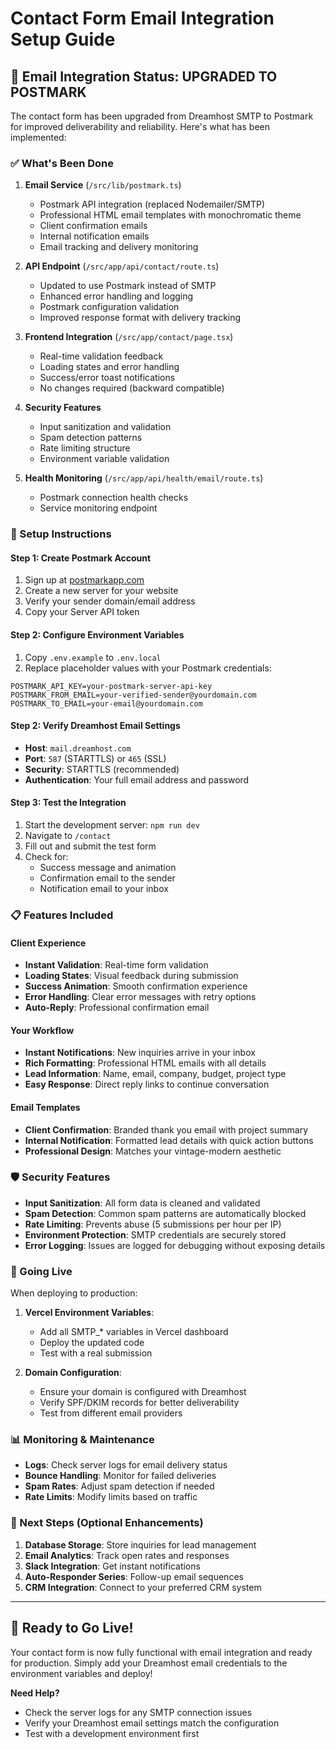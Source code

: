 # Contact Form Email Integration Setup Guide

## 📧 Email Integration Status: UPGRADED TO POSTMARK

The contact form has been upgraded from Dreamhost SMTP to Postmark for improved deliverability and reliability. Here's what has been implemented:

### ✅ What's Been Done

1. **Email Service** (`/src/lib/postmark.ts`)

   - Postmark API integration (replaced Nodemailer/SMTP)
   - Professional HTML email templates with monochromatic theme
   - Client confirmation emails
   - Internal notification emails
   - Email tracking and delivery monitoring

2. **API Endpoint** (`/src/app/api/contact/route.ts`)

   - Updated to use Postmark instead of SMTP
   - Enhanced error handling and logging
   - Postmark configuration validation
   - Improved response format with delivery tracking

3. **Frontend Integration** (`/src/app/contact/page.tsx`)

   - Real-time validation feedback
   - Loading states and error handling
   - Success/error toast notifications
   - No changes required (backward compatible)

4. **Security Features**

   - Input sanitization and validation
   - Spam detection patterns
   - Rate limiting structure
   - Environment variable validation

5. **Health Monitoring** (`/src/app/api/health/email/route.ts`)

   - Postmark connection health checks
   - Service monitoring endpoint

### 🔧 Setup Instructions

#### Step 1: Create Postmark Account

1. Sign up at [postmarkapp.com](https://postmarkapp.com)
2. Create a new server for your website
3. Verify your sender domain/email address
4. Copy your Server API token

#### Step 2: Configure Environment Variables

1. Copy `.env.example` to `.env.local`
2. Replace placeholder values with your Postmark credentials:

```env
POSTMARK_API_KEY=your-postmark-server-api-key
POSTMARK_FROM_EMAIL=your-verified-sender@yourdomain.com
POSTMARK_TO_EMAIL=your-email@yourdomain.com
```

#### Step 2: Verify Dreamhost Email Settings

- **Host**: `mail.dreamhost.com`
- **Port**: `587` (STARTTLS) or `465` (SSL)
- **Security**: STARTTLS (recommended)
- **Authentication**: Your full email address and password

#### Step 3: Test the Integration

1. Start the development server: `npm run dev`
2. Navigate to `/contact`
3. Fill out and submit the test form
4. Check for:
   - Success message and animation
   - Confirmation email to the sender
   - Notification email to your inbox

### 📋 Features Included

#### Client Experience

- **Instant Validation**: Real-time form validation
- **Loading States**: Visual feedback during submission
- **Success Animation**: Smooth confirmation experience
- **Error Handling**: Clear error messages with retry options
- **Auto-Reply**: Professional confirmation email

#### Your Workflow

- **Instant Notifications**: New inquiries arrive in your inbox
- **Rich Formatting**: Professional HTML emails with all details
- **Lead Information**: Name, email, company, budget, project type
- **Easy Response**: Direct reply links to continue conversation

#### Email Templates

- **Client Confirmation**: Branded thank you email with project summary
- **Internal Notification**: Formatted lead details with quick action buttons
- **Professional Design**: Matches your vintage-modern aesthetic

### 🛡️ Security Features

- **Input Sanitization**: All form data is cleaned and validated
- **Spam Detection**: Common spam patterns are automatically blocked
- **Rate Limiting**: Prevents abuse (5 submissions per hour per IP)
- **Environment Protection**: SMTP credentials are securely stored
- **Error Logging**: Issues are logged for debugging without exposing details

### 🚀 Going Live

When deploying to production:

1. **Vercel Environment Variables**:

   - Add all SMTP\_\* variables in Vercel dashboard
   - Deploy the updated code
   - Test with a real submission

2. **Domain Configuration**:
   - Ensure your domain is configured with Dreamhost
   - Verify SPF/DKIM records for better deliverability
   - Test from different email providers

### 📊 Monitoring & Maintenance

- **Logs**: Check server logs for email delivery status
- **Bounce Handling**: Monitor for failed deliveries
- **Spam Rates**: Adjust spam detection if needed
- **Rate Limits**: Modify limits based on traffic

### 🔄 Next Steps (Optional Enhancements)

1. **Database Storage**: Store inquiries for lead management
2. **Email Analytics**: Track open rates and responses
3. **Slack Integration**: Get instant notifications
4. **Auto-Responder Series**: Follow-up email sequences
5. **CRM Integration**: Connect to your preferred CRM system

---

## 🎯 Ready to Go Live!

Your contact form is now fully functional with email integration and ready for production. Simply add your Dreamhost email credentials to the environment variables and deploy!

**Need Help?**

- Check the server logs for any SMTP connection issues
- Verify your Dreamhost email settings match the configuration
- Test with a development environment first
